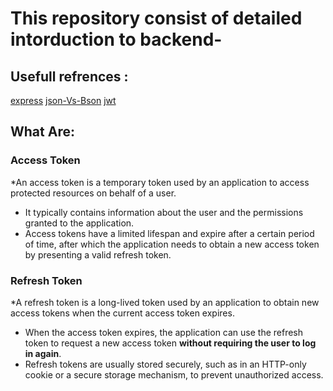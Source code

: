 # This repository consist of detailed intorduction to backend- 
## Usefull refrences : 
[express](https://expressjs.com/en/5x/api.html)
[json-Vs-Bson](https://www.mongodb.com/json-and-bson)
[jwt](https://github.com/auth0/node-jsonwebtoken#readme)

## What Are:
### Access Token 
*An access token is a temporary token used by an application to access protected resources on behalf of a user.
* It typically contains information about the user and the permissions granted to the application.
* Access tokens have a limited lifespan and expire after a certain period of time, after which the application needs to obtain a new access token by presenting a valid refresh token.
### Refresh Token 
*A refresh token is a long-lived token used by an application to obtain new access tokens when the current access token expires.
* When the access token expires, the application can use the refresh token to request a new access token **without requiring the user to log in again**.
* Refresh tokens are usually stored securely, such as in an HTTP-only cookie or a secure storage mechanism, to prevent unauthorized access.
